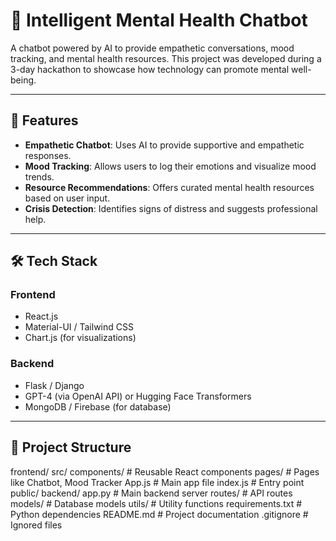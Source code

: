 # 🧠 Intelligent Mental Health Chatbot

A chatbot powered by AI to provide empathetic conversations, mood tracking, and mental health resources. This project was developed during a 3-day hackathon to showcase how technology can promote mental well-being.

---

## 🚀 Features
- **Empathetic Chatbot**: Uses AI to provide supportive and empathetic responses.
- **Mood Tracking**: Allows users to log their emotions and visualize mood trends.
- **Resource Recommendations**: Offers curated mental health resources based on user input.
- **Crisis Detection**: Identifies signs of distress and suggests professional help.

---

## 🛠️ Tech Stack
### **Frontend**
- React.js
- Material-UI / Tailwind CSS
- Chart.js (for visualizations)

### **Backend**
- Flask / Django
- GPT-4 (via OpenAI API) or Hugging Face Transformers
- MongoDB / Firebase (for database)

---

## 📂 Project Structure
frontend/
  src/
    components/ # Reusable React components
    pages/ # Pages like Chatbot, Mood Tracker
    App.js # Main app file
    index.js # Entry point
  public/
backend/
  app.py # Main backend server
  routes/ # API routes
  models/ # Database models
  utils/ # Utility functions
  requirements.txt # Python dependencies
README.md # Project documentation
.gitignore # Ignored files

